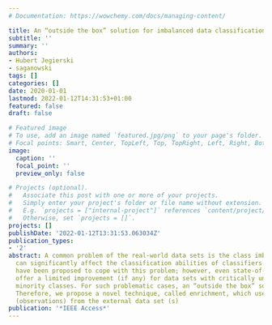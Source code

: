```yaml
---
# Documentation: https://wowchemy.com/docs/managing-content/

title: An “outside the box” solution for imbalanced data classification
subtitle: ''
summary: ''
authors:
- Hubert Jegierski
- saganowski
tags: []
categories: []
date: 2020-01-01
lastmod: 2022-01-12T14:31:53+01:00
featured: false
draft: false

# Featured image
# To use, add an image named `featured.jpg/png` to your page's folder.
# Focal points: Smart, Center, TopLeft, Top, TopRight, Left, Right, BottomLeft, Bottom, BottomRight.
image:
  caption: ''
  focal_point: ''
  preview_only: false

# Projects (optional).
#   Associate this post with one or more of your projects.
#   Simply enter your project's folder or file name without extension.
#   E.g. `projects = ["internal-project"]` references `content/project/deep-learning/index.md`.
#   Otherwise, set `projects = []`.
projects: []
publishDate: '2022-01-12T13:31:53.063034Z'
publication_types:
- '2'
abstract: A common problem of the real-world data sets is the class imbalance, which
  can significantly affect the classification abilities of classifiers. Numerous methods
  have been proposed to cope with this problem; however, even state-of-the-art methods
  offer a limited improvement (if any) for data sets with critically under-represented
  minority classes. For such problematic cases, an “outside the box” solution is required.
  Therefore, we propose a novel technique, called enrichment, which uses the information
  (observations) from the external data set (s)
publication: '*IEEE Access*'
---
```

